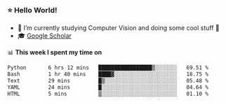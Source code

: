 ### ⭐️ Hello World!

<!--
**hologerry/hologerry** is a ✨ _special_ ✨ repository because its `README.md` (this file) appears on your GitHub profile.

Here are some ideas to get you started:

- 🔭 I’m currently working and studying on Computer Vision
- 🌱 I’m currently learning at Peking University
- 💬 Ask me about 
- 📫 How to reach me: E-mail
- 😄 Pronouns: he/his
- ⚡ Fun fact: Music is the Power
-->


- 🔭 I’m currently studying Computer Vision and doing some cool stuff 🤖
- 🎓 [Google Scholar](https://scholar.google.com/citations?user=3ykqW9wAAAAJ&hl=en)


📊 **This week I spent my time on**

<!--START_SECTION:waka-->

```txt
Python       6 hrs 12 mins   █████████████████▒░░░░░░░   69.51 %
Bash         1 hr 40 mins    ████▓░░░░░░░░░░░░░░░░░░░░   18.75 %
Text         29 mins         █▒░░░░░░░░░░░░░░░░░░░░░░░   05.48 %
YAML         24 mins         █░░░░░░░░░░░░░░░░░░░░░░░░   04.64 %
HTML         5 mins          ▒░░░░░░░░░░░░░░░░░░░░░░░░   01.10 %
```

<!--END_SECTION:waka-->

